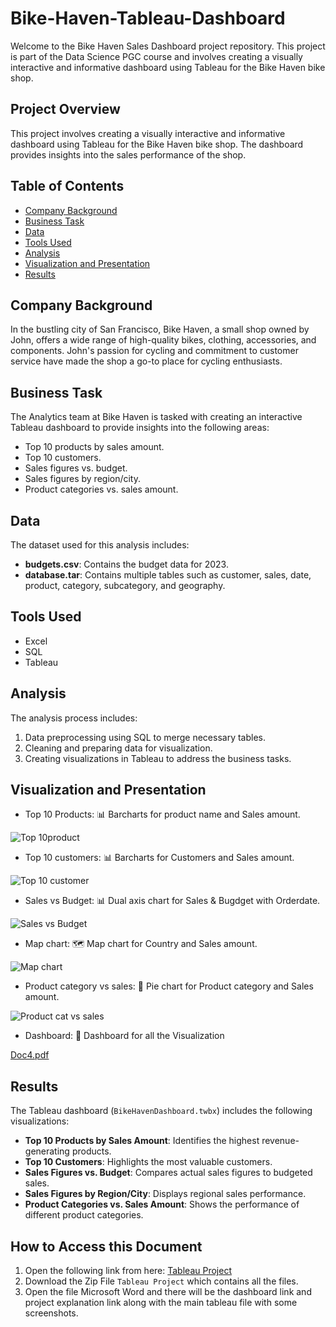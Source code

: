 # Bike-Haven-Tableau-Dashboard
Welcome to the Bike Haven Sales Dashboard project repository. This project is part of the Data Science PGC course and involves creating a visually interactive and informative dashboard using Tableau for the Bike Haven bike shop.

## Project Overview

This project involves creating a visually interactive and informative dashboard using Tableau for the Bike Haven bike shop. The dashboard provides insights into the sales performance of the shop.

## Table of Contents

- [Company Background](#company-background)
- [Business Task](#business-task)
- [Data](#data)
- [Tools Used](#tools-used)
- [Analysis](#analysis)
- [Visualization and Presentation](#visualization-and-presentation)
- [Results](#results)



## Company Background

In the bustling city of San Francisco, Bike Haven, a small shop owned by John, offers a wide range of high-quality bikes, clothing, accessories, and components. John's passion for cycling and commitment to customer service have made the shop a go-to place for cycling enthusiasts.

## Business Task

The Analytics team at Bike Haven is tasked with creating an interactive Tableau dashboard to provide insights into the following areas:
- Top 10 products by sales amount.
- Top 10 customers.
- Sales figures vs. budget.
- Sales figures by region/city.
- Product categories vs. sales amount.

## Data

The dataset used for this analysis includes:
- **budgets.csv**: Contains the budget data for 2023.
- **database.tar**: Contains multiple tables such as customer, sales, date, product, category, subcategory, and geography.

## Tools Used

- Excel
- SQL
- Tableau

## Analysis

The analysis process includes:
1. Data preprocessing using SQL to merge necessary tables.
2. Cleaning and preparing data for visualization.
3. Creating visualizations in Tableau to address the business tasks.

## Visualization and Presentation

- Top 10 Products: 📊 Barcharts for product name and Sales amount.

![Top 10product](https://github.com/AnishChakravorty/Bike-Have-Tableau-Dashboard/assets/167467707/b764b327-84f5-4218-88b8-dfed33c84aef)

- Top 10 customers: 📊 Barcharts for Customers and Sales amount.

![Top 10 customer](https://github.com/AnishChakravorty/Bike-Have-Tableau-Dashboard/assets/167467707/23d37c3f-3d34-47f0-9b2f-193a263fa4b9)

- Sales vs Budget: 📊 Dual axis chart for Sales & Bugdget with Orderdate.

![Sales vs Budget](https://github.com/AnishChakravorty/Bike-Have-Tableau-Dashboard/assets/167467707/7b8f8ab0-02d7-4faa-bcb6-946f1e744f7a)

- Map chart: 🗺️ Map chart for Country and Sales amount.

![Map chart](https://github.com/AnishChakravorty/Bike-Have-Tableau-Dashboard/assets/167467707/b1498a6f-ebd9-4ebf-a77d-c84ffd40663d)

- Product category vs sales: 🥧 Pie chart for Product category and Sales amount.

![Product cat vs sales](https://github.com/AnishChakravorty/Bike-Have-Tableau-Dashboard/assets/167467707/f2efce41-3d51-4772-8c2c-d1f20c8db34c)


- Dashboard: 🥇 Dashboard for all the Visualization

[Doc4.pdf](https://github.com/AnishChakravorty/Bike-Have-Tableau-Dashboard/files/15448624/Doc4.pdf)

## Results

The Tableau dashboard (`BikeHavenDashboard.twbx`) includes the following visualizations:
- **Top 10 Products by Sales Amount**: Identifies the highest revenue-generating products.
- **Top 10 Customers**: Highlights the most valuable customers.
- **Sales Figures vs. Budget**: Compares actual sales figures to budgeted sales.
- **Sales Figures by Region/City**: Displays regional sales performance.
- **Product Categories vs. Sales Amount**: Shows the performance of different product categories.

## How to Access this Document 

1. Open the following link from here: [Tableau Project](https://trainings.internshala.com/uploads/tableau-ds-pgc/uploads/projects/v_1/3839756/65e7869a8f73e.rar)
2. Download the Zip File `Tableau Project` which contains all the files.
3. Open the file Microsoft Word and there will be the dashboard link and project explanation link along with the main tableau file with some screenshots.
